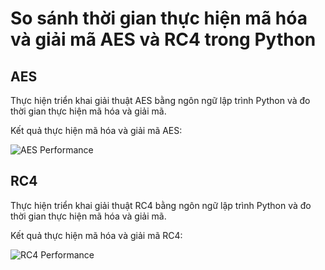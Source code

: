 # So sánh thời gian thực hiện mã hóa và giải mã AES và RC4 trong Python

## AES

Thực hiện triển khai giải thuật AES bằng ngôn ngữ lập trình Python và đo thời gian thực hiện mã hóa và giải mã.

Kết quả thực hiện mã hóa và giải mã AES:

![AES Performance](https://github.com/luongphuongtech/ATTT_PERSONAL/assets/121532605/399dbdde-e0fb-4d2c-b607-2cf778a0b0c8)

## RC4

Thực hiện triển khai giải thuật RC4 bằng ngôn ngữ lập trình Python và đo thời gian thực hiện mã hóa và giải mã.

Kết quả thực hiện mã hóa và giải mã RC4:

![RC4 Performance](https://github.com/luongphuongtech/ATTT_PERSONAL/assets/121532605/b725e033-64db-4ecf-8a60-63a6332ba900)
